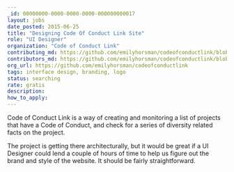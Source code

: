 ```yaml
---
_id: 00000000-0000-0000-0000-000000000017
layout: jobs
date_posted: 2015-06-25
title: "Designing Code Of Conduct Link Site"
role: "UI Designer"
organization: "Code of Conduct Link"
contributing_md: https://github.com/emilyhorsman/codeofconductlink/blob/develop/code_of_conduct.md
contributors_md: https://github.com/emilyhorsman/codeofconductlink/blob/develop/CONTRIBUTORS.md
org_url: https://github.com/emilyhorsman/codeofconductlink
tags: interface design, branding, logo
status: searching
rate: gratis
description:
how_to_apply:
---
```


Code of Conduct Link is a way of creating and monitoring a list of projects that have a Code of Conduct, and check for a series of diversity related facts on the project.

The project is getting there architecturally, but it would be great if a UI Designer could lend a couple of hours of time to help us figure out the brand and style of the website. It should be fairly straightforward.

